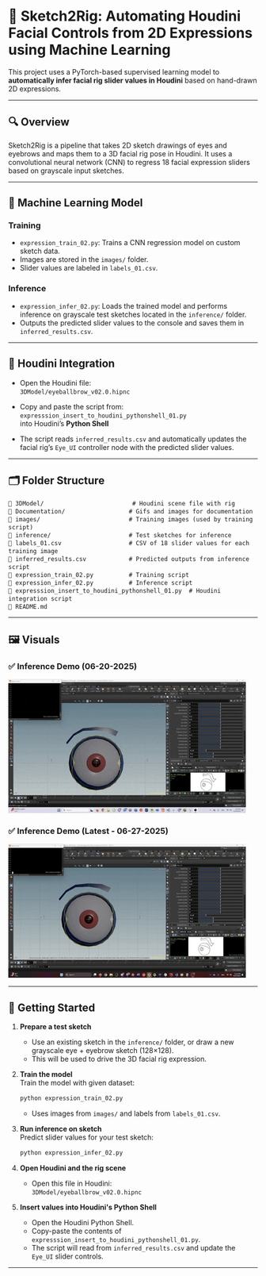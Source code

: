 # 🎨 Sketch2Rig: Automating Houdini Facial Controls from 2D Expressions using Machine Learning

This project uses a PyTorch-based supervised learning model to **automatically infer facial rig slider values in Houdini** based on hand-drawn 2D expressions.

---

## 🔍 Overview

Sketch2Rig is a pipeline that takes 2D sketch drawings of eyes and eyebrows and maps them to a 3D facial rig pose in Houdini. It uses a convolutional neural network (CNN) to regress 18 facial expression sliders based on grayscale input sketches.

---

## 🧠 Machine Learning Model

### Training
- `expression_train_02.py`: Trains a CNN regression model on custom sketch data.
- Images are stored in the `images/` folder.
- Slider values are labeled in `labels_01.csv`.

### Inference
- `expression_infer_02.py`: Loads the trained model and performs inference on grayscale test sketches located in the `inference/` folder.
- Outputs the predicted slider values to the console and saves them in `inferred_results.csv`.

---

## 📎 Houdini Integration

- Open the Houdini file:  
  `3DModel/eyeballbrow_v02.0.hipnc`

- Copy and paste the script from:  
  `expresssion_insert_to_houdini_pythonshell_01.py`  
  into Houdini’s **Python Shell**

- The script reads `inferred_results.csv` and automatically updates the facial rig’s `Eye_UI` controller node with the predicted slider values.

---

## 🗂 Folder Structure

```
📁 3DModel/                         # Houdini scene file with rig
📁 Documentation/                  # Gifs and images for documentation
📁 images/                         # Training images (used by training script)
📁 inference/                      # Test sketches for inference
📄 labels_01.csv                   # CSV of 18 slider values for each training image
📄 inferred_results.csv            # Predicted outputs from inference script
📄 expression_train_02.py          # Training script
📄 expression_infer_02.py          # Inference script
📄 expresssion_insert_to_houdini_pythonshell_01.py  # Houdini integration script
📄 README.md
```

---

## 🖼️ Visuals

### ✅ Inference Demo (06-20-2025)
![Sketch2Rig Demo](Documentation/Sketch2Rig_06-20-2025.gif)

### ✅ Inference Demo (Latest - 06-27-2025)
![Sketch2Rig Demo](Documentation/Sketch2Rig_06-27-2025.gif)

---

## 🚀 Getting Started

1. **Prepare a test sketch**  
   - Use an existing sketch in the `inference/` folder, or draw a new grayscale eye + eyebrow sketch (128×128).
   - This will be used to drive the 3D facial rig expression.

2. **Train the model**  
   Train the model with given dataset:
   ```bash
   python expression_train_02.py
   ```
   - Uses images from `images/` and labels from `labels_01.csv`.

3. **Run inference on sketch**  
   Predict slider values for your test sketch:
   ```bash
   python expression_infer_02.py
   ```

4. **Open Houdini and the rig scene**  
   - Open this file in Houdini:  
     `3DModel/eyeballbrow_v02.0.hipnc`

5. **Insert values into Houdini's Python Shell**  
   - Open the Houdini Python Shell.
   - Copy-paste the contents of `expresssion_insert_to_houdini_pythonshell_01.py`.
   - The script will read from `inferred_results.csv` and update the `Eye_UI` slider controls.

---
